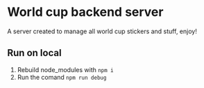 # World cup backend server

A server created to manage all world cup stickers and stuff, enjoy!

## Run on local
1. Rebuild node_modules with `npm i` 
2. Run the comand `npm run debug`